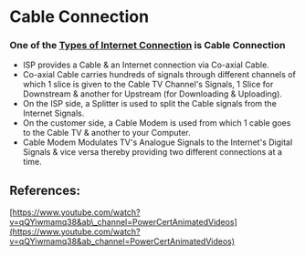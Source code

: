 # Cable Connection

### One of the [Types of Internet Connection](untitled-2.md) is Cable Connection

* ISP provides a Cable & an Internet connection via Co-axial Cable.
* Co-axial Cable carries hundreds of signals through different channels of which 1 slice is given to the Cable TV Channel's Signals, 1 Slice for Downstream & another for Upstream \(for Downloading & Uploading\).
* On the ISP side, a Splitter is used to split the Cable signals from the Internet Signals.
* On the customer side, a Cable Modem is used from which 1 cable goes to the Cable TV & another to your Computer.
* Cable Modem Modulates TV's Analogue Signals to the Internet's Digital Signals & vice versa thereby providing two different connections at a time.

## References:

[https://www.youtube.com/watch?v=qQYiwmamq38&ab\_channel=PowerCertAnimatedVideos](https://www.youtube.com/watch?v=qQYiwmamq38&ab_channel=PowerCertAnimatedVideos)

